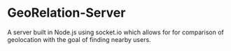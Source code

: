 # GeoRelation-Server
A server built in Node.js using socket.io which allows for for comparison of geolocation with the goal of finding nearby users. 
